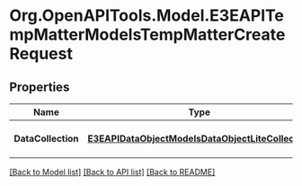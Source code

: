 
# Org.OpenAPITools.Model.E3EAPITempMatterModelsTempMatterCreateRequest

## Properties

Name | Type | Description | Notes
------------ | ------------- | ------------- | -------------
**DataCollection** | [**E3EAPIDataObjectModelsDataObjectLiteCollection**](E3EAPIDataObjectModelsDataObjectLiteCollection.md) | Gets or sets the DataCollection. | [optional] 

[[Back to Model list]](../README.md#documentation-for-models)
[[Back to API list]](../README.md#documentation-for-api-endpoints)
[[Back to README]](../README.md)

